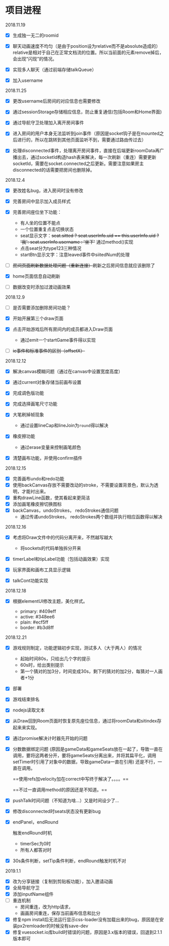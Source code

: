 # 项目进程

2018.11.19

- [x] 生成独一无二的roomid
- [x] 聊天动画速度不均匀（是由于position设为relative而不是absolute造成的）relative是相对于自己在正常文档流的位置。所以当前面的元素remove掉后，会出现“闪现”的情况。
- [x] 实现多人聊天（通过前端存储talkQueue）
- [x] 加入username



2018.11.25

- [x] 更改username后房间的对应信息也需要修改
- [x] 通过sessionStorage存储相应信息，防止重复通信(包括Room和Home界面)
- [x] 通过导航守卫处理加入离开房间事件
- [x] 进入房间的用户本身无法监听到join事件（原因是socket钩子是在mounted之后进行的，所以在跳转到其他页面监听不到，需要通过路由传过去）

- [x] 处理disconnected事件，处理离开房间事件，直接在后端更新roomData再广播出去，通过socketId构造hash表来解决，每一次刷新（重连）需要更新socketId，需要在socket.connected之后更新。需要注意如果房主disconnected的话需要把房间也删除掉。



2018.12.4

- [x] 更改姓名bug，进入房间时没有修改
- [x] 完善房间中显示加入成员样式
- [x] 完善房间座位坐下功能：
  - 有人坐的位置不能点
  - 一个位置重复点击切换状态
  - seat显示文字：~~seat.sitted ? seat.userInfo.uid == this.userInfo.uid ? '我': seat.userInfo.username : '坐下'~~  通过method()实现 
  - 点击seat分为type123三种情况
  - startBtn显示文字：注意leaved事件中siitedNum的处理
- [ ] ~~房间页面刷新数据处理问题（重新连接）~~刷新之后房间信息就应该删除了
- [x] home页面信息自动刷新
- [ ] 数据改变时添加过渡动画效果



2018.12.9

- [ ] 是否需要添加删除房间功能？
- [x] 开始开展第三个draw页面
- [x] 点击开始游戏后所有房间内的成员都进入Draw页面
  - 通过emit一个startGame事件得以实现
- [ ] ~~ie事件和标准事件的区别（offsetX）~~



2018.12.12

- [x] 解决canvas模糊问题（通过在canvas中设置宽度高度）
- [x] 通过current对象存储当前画布设置
- [x] 完成调色版功能
- [x] 完成选择画笔尺寸功能
- [x] 大笔刷掉帧现象
  - 通过设置lineCap和lineJoin为`round`得以解决
- [x] 橡皮擦功能
  - 通过erase变量来控制画笔颜色
- [x] 清楚画布功能，并使用confirm插件



2018.12.15

- [x] 完善画布undo和redo功能
- [x] 使用backCanvas存放不需要改动的stroke，不需要设置背景色，默认为透明，才能衬出来。
- [x] 重构drawLine函数，使其看起来更简洁
- [x] 添加画笔橡皮擦切换图标
- [x] backCanvas，undoStrokes， redoStrokes通信问题
  - 通过传递undoStrokes， redoStrokes两个数组并执行相应函数得以解决



2018.12.16 

- [x] 考虑将Draw文件中的代码分离开来，不然越写越大
  - 将sockets的代码单独拆分开来
- [x] timerLabel和tipLabel功能（包括动画效果）实现
- [x] 玩家界面和画布工具显示逻辑
- [x] talkCont功能实现



2018.12.18

- [x] 根据elementUI修改主题，美化样式。

  - primary: #409eff
  - active: #348ee6
  - plain: #ecf5ff
  - border: #b3d8ff



2018.12.21

- [x] 游戏规则制定，功能逻辑初步实现，测试多人（大于两人）的情况
  - 起始时间80s，只给出几个字的提示
  - 60s时，给出类别提示
  - 第一个猜对的加3分，时间变成30s，剩下的猜对的加2分，每猜对一人画者+1分

- [x] 部署

- [x] 游戏结束排名

- [x] nodejs读取文本

- [x] 从Draw回到Room页面时恢复原先座位信息，通过将roomData和sitindex存起来来实现。

- [x] 通过promise解决计时器先开始的问题

- [x] 分数数据绑定问题 (原因是gameData和gameSeats放在一起了，导致一直在调用，要将这两者分开，要将gameSeats分离出来，并将其扁平化，调用setTimer时引用了对象中的数据，导致gameData一直在引用) 还是不行，一直在调用。

  ==使用refs加velocity加在correct中写终于解决了。。。。==

  ==不过一直调用method的原因还是不知道。==

- [x] pushTalk时间问题（不知道为啥...）又是时间设少了...

- [x] 修改disconnected时seats状态没有更新bug

- [x] endPanel，endRound

  触发endRound时机

  - timerSec为0时
  - 所有人都答对时

- [x] 30s条件判断，setTip条件判断，endRound触发时机不对



2019.1.1

- [x] 改为分享链接（复制到剪贴板功能），加入邀请动画
- [x] 全局导航守卫
- [x] 添加inputName组件
- [ ] 重连机制
  - 房间重连，改为http请求，
  - 画画房间重连，保存当前画布信息和比分
- [x] 修复npm install后无法运行显示css-loader没有加载出来的bug，原因是在安装px2remloader的时候没有save-dev
- [x] 修复vuesocket.io库build时错误的问题，原因是3.x版本的错误，回退到2.1.1版本即可
